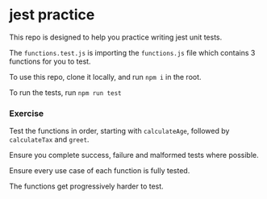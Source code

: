 # jest practice

This repo is designed to help you practice writing jest unit tests.

The `functions.test.js` is importing the `functions.js` file which contains 3 functions for you to test.

To use this repo, clone it locally, and run `npm i` in the root.

To run the tests, run `npm run test`

### Exercise

Test the functions in order, starting with `calculateAge`, followed by `calculateTax` and `greet`.

Ensure you complete success, failure and malformed tests where possible.

Ensure every use case of each function is fully tested.

The functions get progressively harder to test.